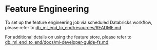 # Feature Engineering
To set up the feature engineering job via scheduled Databricks workflow, please refer to [db_ml_end_to_end/resources/README.md](../resources/README.md)

For additional details on using the feature store, please refer to [db_ml_end_to_end/docs/ml-developer-guide-fs.md](../../docs/ml-developer-guide-fs.md).